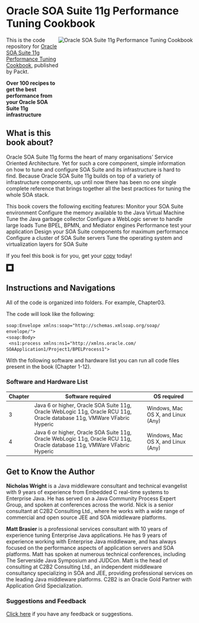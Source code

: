 # Oracle SOA Suite 11g Performance Tuning Cookbook

<a href="https://www.packtpub.com/application-development/oracle-soa-suite-11g-performance-tuning-cookbook?utm_source=github&utm_medium=repository&utm_campaign=9781849688840 "><img src="https://d255esdrn735hr.cloudfront.net/sites/default/files/imagecache/ppv4_main_book_cover/8840EN.jpg" alt="Oracle SOA Suite 11g Performance Tuning Cookbook" height="256px" align="right"></a>

This is the code repository for [Oracle SOA Suite 11g Performance Tuning Cookbook](https://www.packtpub.com/application-development/oracle-soa-suite-11g-performance-tuning-cookbook?utm_source=github&utm_medium=repository&utm_campaign=9781849688840 ), published by Packt.

**Over 100 recipes to get the best performance from your Oracle SOA Suite 11g infrastructure**

## What is this book about?
Oracle SOA Suite 11g forms the heart of many organisations’ Service Oriented Architecture. Yet for such a core component, simple information on how to tune and configure SOA Suite and its infrastructure is hard to find. Because Oracle SOA Suite 11g builds on top of a variety of infrastructure components, up until now there has been no one single complete reference that brings together all the best practices for tuning the whole SOA stack.

This book covers the following exciting features:
Monitor your SOA Suite environment 
Configure the memory available to the Java Virtual Machine 
Tune the Java garbage collector 
Configure a WebLogic server to handle large loads 
Tune BPEL, BPMN, and Mediator engines 
Performance test your application 
Design your SOA Suite components for maximum performance 
Configure a cluster of SOA Suite servers 
Tune the operating system and virtualization layers for SOA Suite 

If you feel this book is for you, get your [copy](https://www.amazon.com/dp/1849688842) today!

<a href="https://www.packtpub.com/?utm_source=github&utm_medium=banner&utm_campaign=GitHubBanner"><img src="https://raw.githubusercontent.com/PacktPublishing/GitHub/master/GitHub.png" 
alt="https://www.packtpub.com/" border="5" /></a>

## Instructions and Navigations
All of the code is organized into folders. For example, Chapter03.

The code will look like the following:
```
soap:Envelope xmlns:soap="http://schemas.xmlsoap.org/soap/
envelope/">
<soap:Body>
 <ns1:process xmlns:ns1="http://xmlns.oracle.com/
SOAApplication1/Project1/BPELProcess1">
```


With the following software and hardware list you can run all code files present in the book (Chapter 1-12).
### Software and Hardware List
| Chapter | Software required                                                                                                        | OS required |
| ------- | ------------------------------------------------------------------------------------------------------------------------ | --------------------- |
|     3   | Java 6 or higher, Oracle SOA Suite 11g, Oracle WebLogic 11g, Oracle RCU 11g, Oracle database 11g, VMWare VFabric Hyperic | Windows, Mac OS X, and Linux (Any) |
|     4   | Java 6 or higher, Oracle SOA Suite 11g, Oracle WebLogic 11g, Oracle RCU 11g, Oracle database 11g, VMWare VFabric Hyperic | Windows, Mac OS X, and Linux (Any) |




## Get to Know the Author
**Nicholas Wright**
is a Java middleware consultant and technical evangelist with 9 years of experience from Embedded C real-time systems to Enterprise Java. He has served on a Java Community Process Expert Group, and spoken at conferences across the world. Nick is a senior consultant at C2B2 Consulting Ltd., where he works with a wide range of commercial and open source JEE and SOA middleware platforms.

**Matt Brasier**
is a professional services consultant with 10 years of experience tuning Enterprise Java applications. He has 9 years of experience working with Enterprise Java middleware, and has always focused on the performance aspects of application servers and SOA platforms. Matt has spoken at numerous technical conferences, including The Serverside Java Symposium and JUDCon. Matt is the head of consulting at C2B2 Consulting Ltd., an independent middleware consultancy specializing in SOA and JEE, providing professional services on the leading Java middleware platforms. C2B2 is an Oracle Gold Partner with Application Grid Specialization.


### Suggestions and Feedback
[Click here](https://docs.google.com/forms/d/e/1FAIpQLSdy7dATC6QmEL81FIUuymZ0Wy9vH1jHkvpY57OiMeKGqib_Ow/viewform) if you have any feedback or suggestions.


